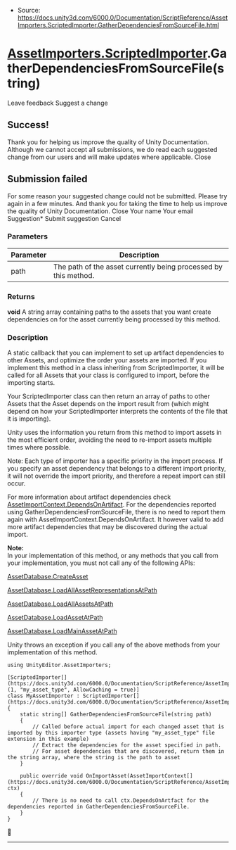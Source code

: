 * Source: https://docs.unity3d.com/6000.0/Documentation/ScriptReference/AssetImporters.ScriptedImporter.GatherDependenciesFromSourceFile.html

#  [AssetImporters.ScriptedImporter](https://docs.unity3d.com/6000.0/Documentation/ScriptReference/AssetImporters.ScriptedImporter.html).GatherDependenciesFromSourceFile(string)
Leave feedback
Suggest a change
## Success!
Thank you for helping us improve the quality of Unity Documentation. Although we cannot accept all submissions, we do read each suggested change from our users and will make updates where applicable.
Close
## Submission failed
For some reason your suggested change could not be submitted. Please <a>try again</a> in a few minutes. And thank you for taking the time to help us improve the quality of Unity Documentation.
Close
Your name Your email Suggestion* Submit suggestion
Cancel
### Parameters
Parameter | Description  
---|---  
path | The path of the asset currently being processed by this method.  
### Returns
**void** A string array containing paths to the assets that you want create dependencies on for the asset currently being processed by this method. 
### Description
A static callback that you can implement to set up artifact dependencies to other Assets, and optimize the order your assets are imported.
If you implement this method in a class inheriting from ScriptedImporter, it will be called for all Assets that your class is configured to import, before the importing starts.  
  
Your ScriptedImporter class can then return an array of paths to other Assets that the Asset depends on the import result from (which might depend on how your ScriptedImporter interprets the contents of the file that it is importing).  
  
Unity uses the information you return from this method to import assets in the most efficient order, avoiding the need to re-import assets multiple times where possible.  
  
Note: Each type of importer has a specific priority in the import process. If you specify an asset dependency that belongs to a different import priority, it will not override the import priority, and therefore a repeat import can still occur.  
  
For more information about artifact dependencies check [AssetImportContext.DependsOnArtifact](https://docs.unity3d.com/6000.0/Documentation/ScriptReference/AssetImporters.AssetImportContext.DependsOnArtifact.html). For the dependencies reported using GatherDependenciesFromSourceFile, there is no need to report them again with AssetImportContext.DependsOnArtifact. It however valid to add more artifact dependencies that may be discovered during the actual import.  
  
**Note:**  
In your implementation of this method, or any methods that you call from your implementation, you must not call any of the following APIs:  
  
[AssetDatabase.CreateAsset](https://docs.unity3d.com/6000.0/Documentation/ScriptReference/AssetDatabase.CreateAsset.html)  
  
[AssetDatabase.LoadAllAssetRepresentationsAtPath](https://docs.unity3d.com/6000.0/Documentation/ScriptReference/AssetDatabase.LoadAllAssetRepresentationsAtPath.html)  
  
[AssetDatabase.LoadAllAssetsAtPath](https://docs.unity3d.com/6000.0/Documentation/ScriptReference/AssetDatabase.LoadAllAssetsAtPath.html)  
  
[AssetDatabase.LoadAssetAtPath](https://docs.unity3d.com/6000.0/Documentation/ScriptReference/AssetDatabase.LoadAssetAtPath.html)  
  
[AssetDatabase.LoadMainAssetAtPath](https://docs.unity3d.com/6000.0/Documentation/ScriptReference/AssetDatabase.LoadMainAssetAtPath.html)  
  
Unity throws an exception if you call any of the above methods from your implementation of this method.
```
using UnityEditor.AssetImporters;  
  
[ScriptedImporter[](https://docs.unity3d.com/6000.0/Documentation/ScriptReference/AssetImporters.ScriptedImporter.html)(1, "my_asset_type", AllowCaching = true)]
class MyAssetImporter : ScriptedImporter[](https://docs.unity3d.com/6000.0/Documentation/ScriptReference/AssetImporters.ScriptedImporter.html)
{
    static string[] GatherDependenciesFromSourceFile(string path)
    {
        // Called before actual import for each changed asset that is imported by this importer type (assets having "my_asset_type" file extension in this example)
        // Extract the dependencies for the asset specified in path.
        // For asset dependencies that are discovered, return them in the string array, where the string is the path to asset
    }  
  
    public override void OnImportAsset(AssetImportContext[](https://docs.unity3d.com/6000.0/Documentation/ScriptReference/AssetImporters.AssetImportContext.html) ctx)
    {
        // There is no need to call ctx.DependsOnArtfact for the dependencies reported in GatherDependenciesFromSourceFile.
    }
}

```

* * *
